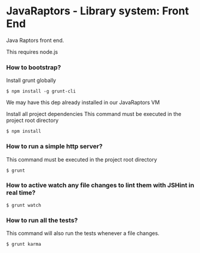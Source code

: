 JavaRaptors - Library system: Front End
====================

Java Raptors front end.

This requires node.js

### How to bootstrap?

Install grunt globally

	$ npm install -g grunt-cli 

We may have this dep already installed in our JavaRaptors VM


Install all project dependencies 
This command must be executed in the project root directory

	$ npm install



### How to run a simple http server? 
This command must be executed in the project root directory

	$ grunt

### How to active watch any file changes to lint them with JSHint in real time?

	$ grunt watch 


### How to run all the tests?
This command will also run the tests whenever a file changes.

	$ grunt karma
